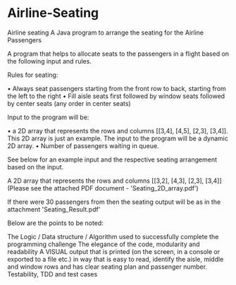 # Airline-Seating
Airline seating
A Java program to arrange the seating for the Airline Passengers

A program that helps to allocate seats to the passengers in a flight based on the following input and rules.

Rules for seating:

• Always seat passengers starting from the front row to back, starting from the left to the right • Fill aisle seats first followed by window seats followed by center seats (any order in center seats)

Input to the program will be:

• a 2D array that represents the rows and columns [[3,4], [4,5], [2,3], [3,4]]. This 2D array is just an example. The input to the program will be a dynamic 2D array. • Number of passengers waiting in queue.

See below for an example input and the respective seating arrangement based on the input.

A 2D array that represents the rows and columns [[3,2], [4,3], [2,3], [3,4]] (Please see the attached PDF document - 'Seating_2D_array.pdf')

If there were 30 passengers from then the seating output will be as in the attachment 'Seating_Result.pdf'

Below are the points to be noted:

The Logic / Data structure / Algorithm used to successfully complete the programming challenge
The elegance of the code, modularity and readability
A VISUAL output that is printed (on the screen, in a console or exported to a file etc.) in way that is easy to read, identify the aisle, middle and window rows and has clear seating plan and passenger number.
Testability, TDD and test cases
